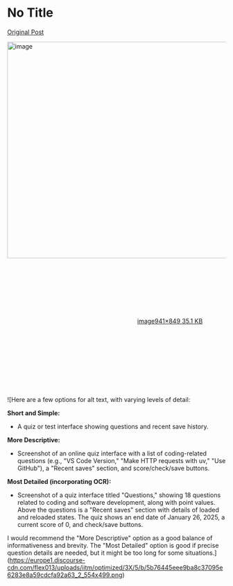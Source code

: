 # No Title

[Original Post](https://discourse.onlinedegree.iitm.ac.in/t/165396/17)

<p><div class="lightbox-wrapper"><a class="lightbox" href="https://europe1.discourse-cdn.com/flex013/uploads/iitm/original/3X/5/b/5b76445eee9ba8c37095e6283e8a59cdcfa92a63.png" data-download-href="/uploads/short-url/d36POZP6aGSBQsL8gJyTyUtRfgv.png?dl=1" title="image" rel="noopener nofollow ugc"><img src="https://europe1.discourse-cdn.com/flex013/uploads/iitm/optimized/3X/5/b/5b76445eee9ba8c37095e6283e8a59cdcfa92a63_2_554x499.png" alt="image" data-base62-sha1="d36POZP6aGSBQsL8gJyTyUtRfgv" width="554" height="499" srcset="https://europe1.discourse-cdn.com/flex013/uploads/iitm/optimized/3X/5/b/5b76445eee9ba8c37095e6283e8a59cdcfa92a63_2_554x499.png, https://europe1.discourse-cdn.com/flex013/uploads/iitm/optimized/3X/5/b/5b76445eee9ba8c37095e6283e8a59cdcfa92a63_2_831x748.png 1.5x, https://europe1.discourse-cdn.com/flex013/uploads/iitm/original/3X/5/b/5b76445eee9ba8c37095e6283e8a59cdcfa92a63.png 2x" data-dominant-color="F0ECED"><div class="meta"><svg class="fa d-icon d-icon-far-image svg-icon" aria-hidden="true"><use href="#far-image"></use></svg><span class="filename">image</span><span class="informations">941×849 35.1 KB</span><svg class="fa d-icon d-icon-discourse-expand svg-icon" aria-hidden="true"><use href="#discourse-expand"></use></svg></div></a></div></p>

![Here are a few options for alt text, with varying levels of detail:

**Short and Simple:**

*  A quiz or test interface showing questions and recent save history.

**More Descriptive:**

* Screenshot of an online quiz interface with a list of coding-related questions (e.g., "VS Code Version," "Make HTTP requests with uv," "Use GitHub"), a "Recent saves" section, and score/check/save buttons.

**Most Detailed (incorporating OCR):**

* Screenshot of a quiz interface titled "Questions," showing 18 questions related to coding and software development, along with point values. Above the questions is a "Recent saves" section with details of loaded and reloaded states. The quiz shows an end date of January 26, 2025, a current score of 0, and check/save buttons.

I would recommend the "More Descriptive" option as a good balance of informativeness and brevity. The "Most Detailed" option is good if precise question details are needed, but it might be too long for some situations.](https://europe1.discourse-cdn.com/flex013/uploads/iitm/optimized/3X/5/b/5b76445eee9ba8c37095e6283e8a59cdcfa92a63_2_554x499.png)